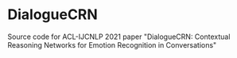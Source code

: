 # DialogueCRN
Source code for ACL-IJCNLP 2021 paper "DialogueCRN: Contextual Reasoning Networks for Emotion Recognition in Conversations"
